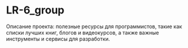 # LR-6_group
Описание проекта: полезные ресурсы для программистов, такие как списки лучших книг, блогов и видеокурсов, а также важные инструменты и сервисы для разработки.
